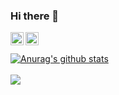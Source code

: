 ### Hi there 👋

<a href="https://twitter.com/lel_luk">
  <img align="left" alt="Lel Luk | Twitter" width="21px" src="https://raw.githubusercontent.com/anuraghazra/anuraghazra/c260ac31d15082c7604a815f8aeed6112734638c/assets/twitter.svg" />
</a>

<a href="https://discord.gg/nsdJF3">
  <img align="left" alt="Lel's Discord" width="21px" src="https://raw.githubusercontent.com/anuraghazra/anuraghazra/master/assets/discord-round.svg" />
</a>

<br />
<br />

<a href="https://github.com/anuraghazra/github-readme-stats">
  <img align="center" src="https://github-readme-stats.anuraghazra1.vercel.app/api?username=lelluk&show_icons=true&include_all_commits=true&theme=radical" alt="Anurag's github stats" />

<br />
<br />

</a>
<a href="https://github.com/anuraghazra/github-readme-stats">
  <img align="center" src="https://github-readme-stats.vercel.app/api/top-langs/?username=lelluk&layout=compact&theme=radical" />
</a>
<!--
**lelluk/lelluk** is a ✨ _special_ ✨ repository because its `README.md` (this file) appears on your GitHub profile.

Here are some ideas to get you started:

- 🔭 I’m currently working on ...
- 🌱 I’m currently learning ...
- 👯 I’m looking to collaborate on ...
- 🤔 I’m looking for help with ...
- 💬 Ask me about ...
- 📫 How to reach me: ...
- 😄 Pronouns: ...
- ⚡ Fun fact: ...


-->

